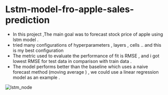 # Lstm-model-fro-apple-sales-prediction

- In this project ,The  main goal was to forecast stock price of apple using lstm model .
- tried many configurations of hyperparameters , layers , cells .. and this is my best configuration
- The metric used to evaluate the performance of fit is RMSE , and i got lowest RMSE for test data in comparison with train data .
- The model performs better than the baseline  which uses a naive forecast method (moving average ) , we could use a linear regression model as an example .


![lstm_node](https://user-images.githubusercontent.com/122410192/226494190-6df5dd46-7679-48fb-bd0d-24133c2776da.png)
